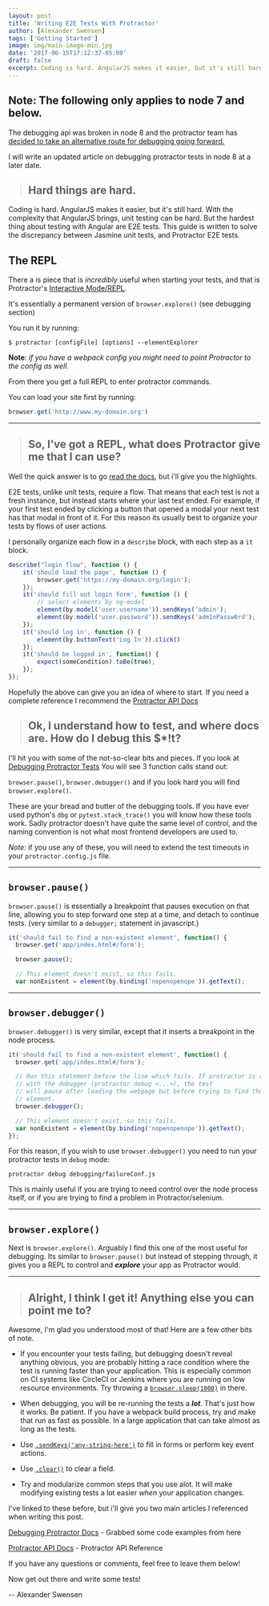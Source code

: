 ```yaml
---
layout: post
title: 'Writing E2E Tests With Protractor'
author: [Alexander Swensen]
tags: ['Getting Started']
image: img/main-image-min.jpg
date: '2017-06-15T17:12:37-05:00'
draft: false
excerpt: Coding is hard. AngularJS makes it easier, but it's still hard. With the complexity that AngularJS brings, unit testing can be hard. But the hardest thing about testing with Angular are E2E tests. This guide is written to solve the discrepancy between Jasmine unit tests, and Protractor E2E tests.
---
```


## Note: The following only applies to node 7 and below.

The debugging api was broken in node 8 and the protractor team has [decided to take an alternative route for debugging going forward.](https://github.com/angular/protractor/issues/4307#issuecomment-346507942)

I will write an updated article on debugging protractor tests in node 8 at a later date.

>## Hard things are hard.

Coding is hard. AngularJS makes it easier, but it's still hard. With the
complexity that AngularJS brings, unit testing can be hard. But the
hardest thing about testing with Angular are E2E tests. This guide
is written to solve the discrepancy between Jasmine unit tests, and
Protractor E2E tests.

## The REPL

There a is piece that is *incredibly* useful when starting your tests,
and that is Protractor's
[Interactive Mode/REPL](https://github.com/angular/protractor/blob/master/docs/debugging.md#testing-out-protractor-interactively).

It's essentially a permanent version of `browser.explore()` (see debugging section)

You run it by running:

```shell-session
$ protractor [configFile] [options] --elementExplorer
```


**Note**: _if you have a webpack config you might need to point Protractor to the config as well._

From there you get a full REPL to enter protractor commands.

You can load your site first by running:

```ts
browser.get('http://www.my-domain.org')
```

---

> ## So, I've got a REPL, what does Protractor give me that I can use?

Well the quick answer is to go [read the docs](http://www.protractortest.org/#/api),
but i'll give you the highlights.

E2E tests, unlike unit tests, require a flow. That means that each test
is not a fresh instance, but instead starts where your last test ended.
For example, if your first test ended by clicking a button that opened a modal
your next test has that modal in front of it.
For this reason its usually best to organize your tests by flows of
user actions.

I personally organize each flow in a `describe` block, with each step as
a `it` block.


```javascript
describe("login flow", function () {
    it('should load the page', function () {
        browser.get('https://my-domain.org/login');
    });
    it('should fill out login form', function () {
        // select elements by ng-model
        element(by.model('user.username')).sendKeys('admin');
        element(by.model('user.password')).sendKeys('adm1nPassw0rd');
    });
    it('should log in', function () {
        element(by.buttonText('Log In')).click()
    });
    it('should be logged in', function() {
        expect(someCondition).toBe(true);
    });
});
```

Hopefully the above can give you an idea of where to start. If you need
a complete reference I recommend the [Protractor API Docs](http://www.protractortest.org/#/api)


> ## Ok, I understand how to test, and where docs are. How do I debug this $*!t?


I'll hit you with some of the not-so-clear bits and pieces. If you look at
[Debugging Protractor Tests](https://github.com/angular/protractor/blob/master/docs/debugging.md)
You will see 3 function calls stand out:

`browser.pause()`, `browser.debugger()` and if you look hard you will
find `browser.explore()`.

These are your bread and butter of the debugging tools. If you have ever used python's `dbg`
or `pytest.stack_trace()` you will know how these tools work. Sadly
protractor doesn't have quite the same level of control, and the naming convention is not what most frontend developers are used to.

_Note:_ if you use any of these, you will need to extend the test
timeouts in your `protractor.config.js` file.

---

## `browser.pause()`


`browser.pause()` is essentially a breakpoint that pauses execution on
that line, allowing you to step forward one step at a time, and detach
to continue tests. (very similar to a `debugger;` statement in javascript.)


```ts
it('should fail to find a non-existent element', function() {
  browser.get('app/index.html#/form');

  browser.pause();

  // This element doesn't exist, so this fails.
  var nonExistent = element(by.binding('nopenopenope')).getText();
```

---

## `browser.debugger()`

`browser.debugger()` is very similar, except that it inserts a breakpoint
in the node process.

```js
it('should fail to find a non-existent element', function() {
  browser.get('app/index.html#/form');

  // Run this statement before the line which fails. If protractor is run
  // with the debugger (protractor debug <...>), the test
  // will pause after loading the webpage but before trying to find the
  // element.
  browser.debugger();

  // This element doesn't exist, so this fails.
  var nonExistent = element(by.binding('nopenopenope')).getText();
});
```


For this reason, if you wish to use `browser.debugger()`
you need to run your protractor tests in `debug` mode:

```shell-session
protractor debug debugging/failureConf.js
```

This is mainly useful if you are trying to need control over the node process itself, or if you
are trying to find a problem in Protractor/selenium.

---

## `browser.explore()`

Next is `browser.explore()`. Arguably I find this one of the most useful
for debugging. Its similar to `browser.pause()` but instead of stepping through, it
gives you a REPL to control and _**explore**_ your app as Protractor would.


---

> ## Alright, I think I get it! Anything else you can point me to?

Awesome, I'm glad you understood most of that! Here are a few other bits of note.

- If you encounter your tests failing, but debugging doesn't reveal anything obvious,
you are probably hitting a race condition where the test is running faster than your application.
This is especially common on CI systems like CircleCI or Jenkins
where you are running on low resource environments.
Try throwing a [`browser.sleep(1000)`](http://www.protractortest.org/#/api?view=webdriver.WebDriver.prototype.sleep) in there.


- When debugging, you will be re-running the tests a _**lot**_.
That's just how it works. Be patient. If you have a webpack build
process, try and make that run as fast as possible. In a large
application that can take almost as long as the tests.

- Use [`.sendKeys('any-string-here')`](http://www.protractortest.org/#/api?view=webdriver.WebElement.prototype.sendKeys) to fill in forms or perform key event actions.
- Use [`.clear()`](http://www.protractortest.org/#/api?view=webdriver.WebElement.prototype.clear) to clear a field.

- Try and modularize common steps that you use alot. It will make
modifying existing tests a lot easier _when_ your application changes.

I've linked to these before, but i'll give you two main articles I
referenced when writing this post.


[Debugging Protractor Docs](https://github.com/angular/protractor/blob/master/docs/debugging.md) - Grabbed some code examples from here

[Protractor API Docs](http://www.protractortest.org/#/api) - Protractor API Reference

If you have any questions or comments, feel free to leave them below!

Now get out there and write some tests!

-- Alexander Swensen
